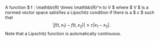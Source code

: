 A function $ f :  \mathbb{R} \times \mathbb{R}^n to V $ where $ V $ is a
normed vector space satisfies a Lipschitz condition if there is a $ c $
such that $$|f(t,x_1)-f(t,x_2) | \leq c |x_1-x_2 |.$$ Note that a
Lipschitz function is automatically continuous.
